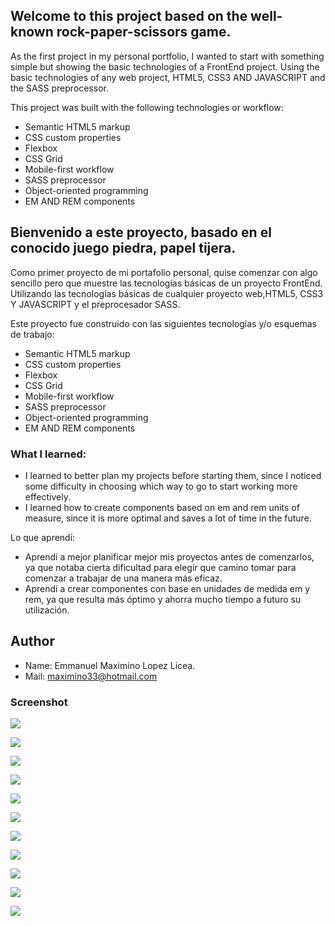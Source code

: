 ## Welcome to this project based on the well-known rock-paper-scissors game.
As the first project in my personal portfolio, I wanted to start with something simple but showing the basic technologies of a FrontEnd project.
Using the basic technologies of any web project, HTML5, CSS3 AND JAVASCRIPT and the SASS preprocessor.

This project was built with the following technologies or workflow:
- Semantic HTML5 markup
- CSS custom properties
- Flexbox
- CSS Grid
- Mobile-first workflow
- SASS preprocessor
- Object-oriented programming
- EM AND REM components



## Bienvenido a este proyecto, basado en el conocido juego piedra, papel tijera.
Como primer proyecto de mi portafolio personal, quise comenzar con algo sencillo pero que muestre las tecnologías básicas de un proyecto FrontEnd.
Utilizando las tecnologías básicas de cualquier proyecto web,HTML5, CSS3 Y JAVASCRIPT y el preprocesador SASS.

Este proyecto fue construido con las siguientes tecnologías y/o esquemas de trabajo:
- Semantic HTML5 markup
- CSS custom properties
- Flexbox
- CSS Grid
- Mobile-first workflow
- SASS preprocessor
- Object-oriented programming
- EM AND REM components
### What I learned:
- I learned to better plan my projects before starting them, since I noticed some difficulty in choosing which way to go to start working more effectively.
- I learned how to create components based on em and rem units of measure, since it is more optimal and saves a lot of time in the future.

Lo que aprendí:
- Aprendí a mejor planificar mejor mis proyectos antes de comenzarlos, ya que notaba cierta dificultad para elegir que camino tomar para comenzar a trabajar de una manera más eficaz.
- Aprendí a crear componentes con base en unidades de medida em y rem, ya que resulta más óptimo y ahorra mucho tiempo a futuro su utilización.


## Author
- Name: Emmanuel Maximino Lopez Licea.
- Mail: maximino33@hotmail.com


### Screenshot
![](https://github.com/EmmanuelLopez1/rock-paper-scissors-spock/blob/master/finalScreenshots/img1.png)

![](https://github.com/EmmanuelLopez1/rock-paper-scissors-spock/blob/master/finalScreenshots/img2.png)

![](https://github.com/EmmanuelLopez1/rock-paper-scissors-spock/blob/master/finalScreenshots/img3.png)

![](https://github.com/EmmanuelLopez1/rock-paper-scissors-spock/blob/master/finalScreenshots/img4.png)

![](https://github.com/EmmanuelLopez1/rock-paper-scissors-spock/blob/master/finalScreenshots/img5.png)

![](https://github.com/EmmanuelLopez1/rock-paper-scissors-spock/blob/master/finalScreenshots/img6.png)

![](https://github.com/EmmanuelLopez1/rock-paper-scissors-spock/blob/master/finalScreenshots/img7.png)

![](https://github.com/EmmanuelLopez1/rock-paper-scissors-spock/blob/master/finalScreenshots/img8.png)

![](https://github.com/EmmanuelLopez1/rock-paper-scissors-spock/blob/master/finalScreenshots/img9.png)

![](https://github.com/EmmanuelLopez1/rock-paper-scissors-spock/blob/master/finalScreenshots/img10.png)

![](https://github.com/EmmanuelLopez1/rock-paper-scissors-spock/blob/master/finalScreenshots/img11.png)




